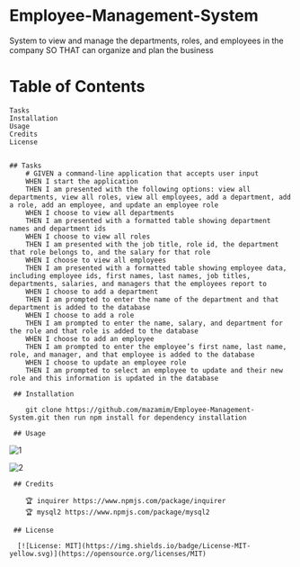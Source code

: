# Employee-Management-System

System to view and manage the departments, roles, and employees in the company
SO THAT  can organize and plan the business

# Table of Contents
    Tasks
    Installation
    Usage
    Credits
    License


    ## Tasks
        # GIVEN a command-line application that accepts user input
        WHEN I start the application
        THEN I am presented with the following options: view all departments, view all roles, view all employees, add a department, add a role, add an employee, and update an employee role
        WHEN I choose to view all departments
        THEN I am presented with a formatted table showing department names and department ids
        WHEN I choose to view all roles
        THEN I am presented with the job title, role id, the department that role belongs to, and the salary for that role
        WHEN I choose to view all employees
        THEN I am presented with a formatted table showing employee data, including employee ids, first names, last names, job titles, departments, salaries, and managers that the employees report to
        WHEN I choose to add a department
        THEN I am prompted to enter the name of the department and that department is added to the database
        WHEN I choose to add a role
        THEN I am prompted to enter the name, salary, and department for the role and that role is added to the database
        WHEN I choose to add an employee
        THEN I am prompted to enter the employee’s first name, last name, role, and manager, and that employee is added to the database
        WHEN I choose to update an employee role
        THEN I am prompted to select an employee to update and their new role and this information is updated in the database

     ## Installation

        git clone https://github.com/mazamim/Employee-Management-System.git then run npm install for dependency installation

     ## Usage
            
![1](https://user-images.githubusercontent.com/53158763/155464890-b78ffa2a-8e75-423a-a6b7-5ef950bdb7fe.jpg)

![2](https://user-images.githubusercontent.com/53158763/155464586-1bc01ab7-ec08-4176-8ed6-19b86910a526.jpg)

     ## Credits

        🏆 inquirer https://www.npmjs.com/package/inquirer
        🏆 mysql2 https://www.npmjs.com/package/mysql2
        
     ## License
     
      [![License: MIT](https://img.shields.io/badge/License-MIT-yellow.svg)](https://opensource.org/licenses/MIT)
